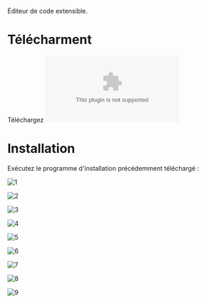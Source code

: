 Éditeur de code extensible.

# Télécharment

Téléchargez ![Visual Studio Code](../Files/vscode.exe)

# Installation

Exécutez le programme d'installation précédemment téléchargé :

![1](Images/VSC01.png)

![2](Images/VSC02.png)

![3](Images/VSC03.png)

![4](Images/VSC04.png)

![5](Images/VSC05.png)

![6](Images/VSC06.png)

![7](Images/VSC07.png)

![8](Images/VSC08.png)

![9](Images/VSC09.png)
